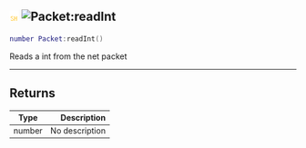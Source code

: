 ## ![shared](../../.gitbook/assets/shared.png) ![Packet](./readme/packet "mention"):readInt

```lua
number Packet:readInt()
```

Reads a int from the net packet

------
## Returns

| Type   | Description |
| ------ | ----------: |
| number | No description |

